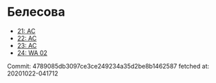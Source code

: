 # Белесова
- [21: AC](21.md)
- [22: AC](22.md)
- [23: AC](23.md)
- [24: WA 02](24.md)

Commit: 4789085db3097ce3ce249234a35d2be8b1462587
 fetched at: 20201022-041712
